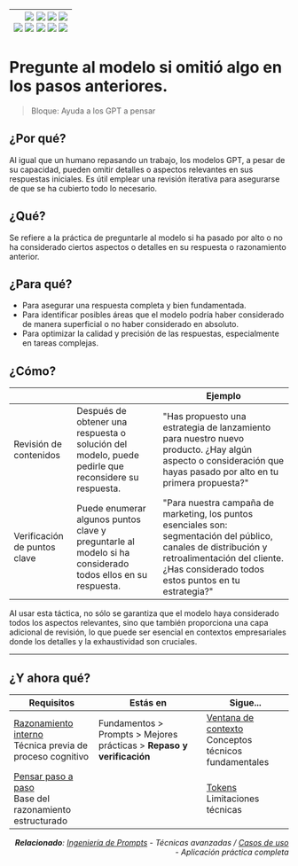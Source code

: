 <div align=right>

|[![](https://img.shields.io/badge/-Inicio-FFF?style=flat&logo=Emlakjet&logoColor=black)](/README.md) [![](https://img.shields.io/badge/-Introducción-FFF?style=flat&logo=abbrobotstudio&logoColor=black)](/documentos/intro.md) [![](https://img.shields.io/badge/-Modelos_de_lenguaje-FFF?style=flat&logo=LiveChat&logoColor=black)](/documentos/LLMs.md) [![](https://img.shields.io/badge/-Panorámica-FFF?style=flat&logo=openstreetmap&logoColor=black)](/documentos/panoramica.md)<br>  [![](https://img.shields.io/badge/-Prompts-FFF?style=flat&logo=Proton&logoColor=black)](/documentos/prompts/README.md) [![](https://img.shields.io/badge/-Ing,_de_prompts-FFF?style=flat&logo=googleearthengine&logoColor=black)](/documentos/ingenieriaDePrompts/README.md) [![](https://img.shields.io/badge/-Patrones-FFF?style=flat&logo=textpattern&logoColor=black)](/documentos/ingenieriaDePrompts/patrones/README.md) [![](https://img.shields.io/badge/8vP-FFF?style=flat&logo=v8&logoColor=black)](/documentos/prompts/mejoresPracticas/8virtudesDelPrompting.md) [![](https://img.shields.io/badge/-Casos_de_uso-FFF?style=flat&logo=gitbook&logoColor=black)](/documentos/casosDeUso/README.md)|
|-:|

</div>

# Pregunte al modelo si omitió algo en los pasos anteriores.

> Bloque: Ayuda a los GPT a pensar

## ¿Por qué?

Al igual que un humano repasando un trabajo, los modelos GPT, a pesar de su capacidad, pueden omitir detalles o aspectos relevantes en sus respuestas iniciales. Es útil emplear una revisión iterativa para asegurarse de que se ha cubierto todo lo necesario.

## ¿Qué?

Se refiere a la práctica de preguntarle al modelo si ha pasado por alto o no ha considerado ciertos aspectos o detalles en su respuesta o razonamiento anterior.

## ¿Para qué?

- Para asegurar una respuesta completa y bien fundamentada.
- Para identificar posibles áreas que el modelo podría haber considerado de manera superficial o no haber considerado en absoluto.
- Para optimizar la calidad y precisión de las respuestas, especialmente en tareas complejas.

## ¿Cómo?

|||Ejemplo|
|-|-|-|
Revisión de contenidos|Después de obtener una respuesta o solución del modelo, puede pedirle que reconsidere su respuesta.|"Has propuesto una estrategia de lanzamiento para nuestro nuevo producto. ¿Hay algún aspecto o consideración que hayas pasado por alto en tu primera propuesta?"
Verificación de puntos clave|Puede enumerar algunos puntos clave y preguntarle al modelo si ha considerado todos ellos en su respuesta.|"Para nuestra campaña de marketing, los puntos esenciales son: segmentación del público, canales de distribución y retroalimentación del cliente. ¿Has considerado todos estos puntos en tu estrategia?"

Al usar esta táctica, no sólo se garantiza que el modelo haya considerado todos los aspectos relevantes, sino que también proporciona una capa adicional de revisión, lo que puede ser esencial en contextos empresariales donde los detalles y la exhaustividad son cruciales.

---

## ¿Y ahora qué?

<div align=right>

|Requisitos|Estás en|Sigue...|
|-|-|-|
|[Razonamiento interno](razonaGPT.md)<br>Técnica previa de proceso cognitivo|Fundamentos > Prompts > Mejores prácticas > **Repaso y verificación**|[Ventana de contexto](../ventanaDeContexto.md)<br>Conceptos técnicos fundamentales
|[Pensar paso a paso](piensaGPT.md)<br>Base del razonamiento estructurado||[Tokens](../tokens.md)<br>Limitaciones técnicas

<i>**Relacionado**: [Ingeniería de Prompts](../../ingenieriaDePrompts/README.md) - Técnicas avanzadas / [Casos de uso](../../casosDeUso/README.md) - Aplicación práctica completa</i>

</div>